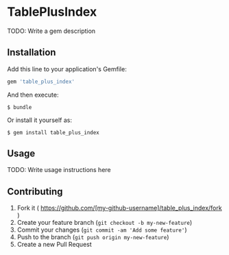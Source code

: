 # TablePlusIndex

TODO: Write a gem description

## Installation

Add this line to your application's Gemfile:

```ruby
gem 'table_plus_index'
```

And then execute:

    $ bundle

Or install it yourself as:

    $ gem install table_plus_index

## Usage

TODO: Write usage instructions here

## Contributing

1. Fork it ( https://github.com/[my-github-username]/table_plus_index/fork )
2. Create your feature branch (`git checkout -b my-new-feature`)
3. Commit your changes (`git commit -am 'Add some feature'`)
4. Push to the branch (`git push origin my-new-feature`)
5. Create a new Pull Request
